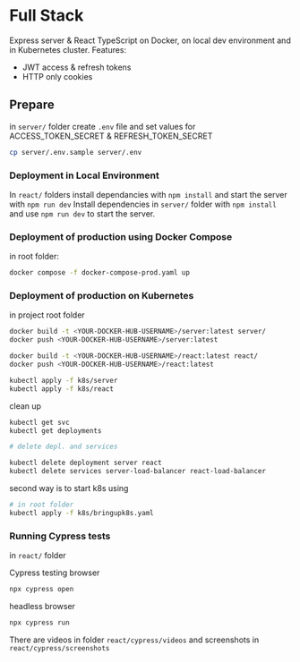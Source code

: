 # Full Stack

Express server & React TypeScript on Docker, on local dev environment and in Kubernetes cluster. 
Features: 
- JWT access & refresh tokens 
- HTTP only cookies

## Prepare

in `server/` folder create `.env` file  and set values for ACCESS_TOKEN_SECRET & REFRESH_TOKEN_SECRET

```sh
cp server/.env.sample server/.env
```

### Deployment in Local Environment

In `react/` folders install dependancies with `npm install` and start the server with `npm run dev` 
Install dependencies in `server/` folder with `npm install` and use `npm run dev` to start the server. 

### Deployment of production using Docker Compose

in root folder:

```sh
docker compose -f docker-compose-prod.yaml up
```

### Deployment of production on Kubernetes

in project root folder

```sh
docker build -t <YOUR-DOCKER-HUB-USERNAME>/server:latest server/
docker push <YOUR-DOCKER-HUB-USERNAME>/server:latest

docker build -t <YOUR-DOCKER-HUB-USERNAME>/react:latest react/
docker push <YOUR-DOCKER-HUB-USERNAME>/react:latest

kubectl apply -f k8s/server
kubectl apply -f k8s/react
```

clean up

```sh
kubectl get svc
kubectl get deployments

# delete depl. and services

kubectl delete deployment server react
kubectl delete services server-load-balancer react-load-balancer
```

second way is to start k8s using 

```sh
# in root folder
kubectl apply -f k8s/bringupk8s.yaml
```

### Running Cypress tests

in `react/` folder

Cypress testing browser
```sh
npx cypress open
```

headless browser
```sh
npx cypress run
```

There are videos in folder `react/cypress/videos` and screenshots in `react/cypress/screenshots` 
